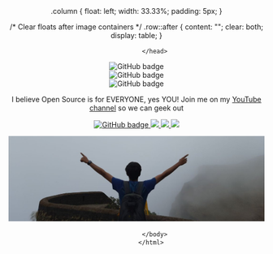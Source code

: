 <!DOCTYPEhtml>
<header>   
<head>
     .column {
  float: left;
  width: 33.33%;
  padding: 5px;
}

/* Clear floats after image containers */
.row::after {
  content: "";
  clear: both;
  display: table;
}
     
              </head>
<body>

<div class="row">
  <div class="column">
<img height="5%" width="5%"
     src="https://images.credly.com/size/680x680/images/be8fcaeb-c769-4858-b567-ffaaa73ce8cf/image.png" 
     alt="GitHub badge" />
       <div class="column">
     <img  height="5%" width="5%"
     src="https://images.credly.com/size/680x680/images/be8fcaeb-c769-4858-b567-ffaaa73ce8cf/image.png" 
     alt="GitHub badge" />
            <div class="column">
     <img  height="5%" width="5%"
     src="https://images.credly.com/size/680x680/images/be8fcaeb-c769-4858-b567-ffaaa73ce8cf/image.png"
     alt="GitHub badge" /> 
  

 <p align="center">I believe Open Source is for EVERYONE, yes YOU! Join me on my <a href="http://youtube.com/eddiejaoude?sub_confirmation=1">YouTube channel</a> so we can geek out </p>

<p align="center">

  <a href="https://github.com/eddiejaoude?tab=followers">
      <img src="https://img.shields.io/github/followers/eddiejaoude?label-Followers&logo=GitHub&style=for-the-badge" alt="GitHub badge" />
  </a>
  

   <a href="http://twitter.com/eddiejaoude">
       <img src="https://img.shields.io/twitter/follow/eddiejaoude?label=Twitter&logo=twitter&style=for-the-badge" />
   </a>


  <a href="https://discord.com/invite/j20s6Wu">
       <img src="https://img.shields.io/discord/699608417839286293?logo=discord&style=for-the-badge" />
  </a>


   <a href="http://youtube.com/eddiejaoude?sub_confirmation=1">
       <img src="https://img.shields.io/youtube/views/21zRSHT5Hw8?label=YouTube&logo=YouTube&style=for-the-badge" />
  </a>
 
 
</p>

<img src="mydp.jpg" alt="GitHub badge" />
              
              </body>
            </html>
